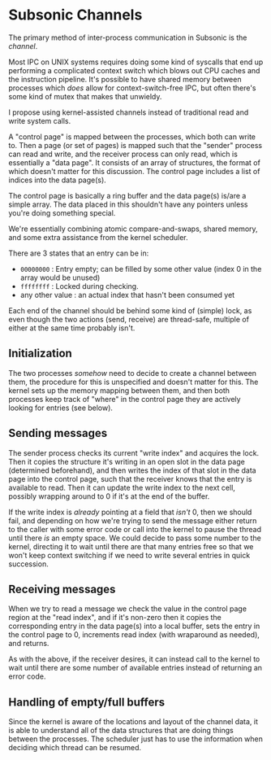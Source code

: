 # Subsonic Channels

The primary method of inter-process communication in Subsonic is the *channel*.

Most IPC on UNIX systems requires doing some kind of syscalls that end up
performing a complicated context switch which blows out CPU caches and the
instruction pipeline.  It's possible to have shared memory between processes
which *does* allow for context-switch-free IPC, but often there's some kind of
mutex that makes that unwieldy.

I propose using kernel-assisted channels instead of traditional read and write
system calls.

A "control page" is mapped between the processes, which both can write to.  Then
a page (or set of pages) is mapped such that the "sender" process can read and
write, and the receiver process can only read, which is essentially a "data
page".  It consists of an array of structures, the format of which doesn't
matter for this discussion.  The control page includes a list of indices into
the data page(s).

The control page is basically a ring buffer and the data page(s) is/are a
simple array.  The data placed in this shouldn't have any pointers unless you're
doing something special.

We're essentially combining atomic compare-and-swaps, shared memory, and some
extra assistance from the kernel scheduler.

There are 3 states that an entry can be in:

* `00000000` : Entry empty; can be filled by some other value (index 0 in the array would be unused)
* `ffffffff` : Locked during checking.
* any other value : an actual index that hasn't been consumed yet

Each end of the channel should be behind some kind of (simple) lock, as even
though the two actions (send, receive) are thread-safe, multiple of either at
the same time probably isn't.

## Initialization

The two processes *somehow* need to decide to create a channel between them, the
procedure for this is unspecified and doesn't matter for this.  The kernel sets
up the memory mapping between them, and then both processes keep track of
"where" in the control page they are actively looking for entries (see below).

## Sending messages

The sender process checks its current "write index" and acquires the lock.  Then
it copies the structure it's writing in an open slot in the data page
(determined beforehand), and then writes the index of that slot in the data page
into the control page, such that the receiver knows that the entry is available
to read.  Then it can update the write index to the next cell, possibly wrapping
around to 0 if it's at the end of the buffer.

If the write index is *already* pointing at a field that *isn't* 0, then we
should fail, and depending on how we're trying to send the message either return
to the caller with some error code or call into the kernel to pause the thread
until there *is* an empty space.  We could decide to pass some number to the
kernel, directing it to wait until there are that many entries free so that we
won't keep context switching if we need to write several entries in quick
succession.

## Receiving messages

When we try to read a message we check the value in the control page region
at the "read index", and if it's non-zero then it copies the corresponding entry
in the data page(s) into a local buffer, sets the entry in the control page to
0, increments read index (with wraparound as needed), and returns.

As with the above, if the receiver desires, it can instead call to the kernel to
wait until there are some number of available entries instead of returning an
error code.

## Handling of empty/full buffers

Since the kernel is aware of the locations and layout of the channel data, it
is able to understand all of the data structures that are doing things between
the processes.  The scheduler just has to use the information when deciding
which thread can be resumed.
